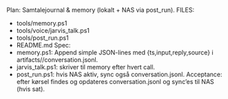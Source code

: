 Plan: Samtalejournal & memory (lokalt + NAS via post_run).
FILES:
- tools/memory.ps1
- tools/voice/jarvis_talk.ps1
- tools/post_run.ps1
- README.md
Spec:
- memory.ps1: Append simple JSON-lines med {ts,input,reply,source} i artifacts/<run>/conversation.jsonl.
- jarvis_talk.ps1: skriver til memory efter hvert call.
- post_run.ps1: hvis NAS aktiv, sync også conversation.jsonl.
Acceptance: efter kørsel findes og opdateres conversation.jsonl og sync’es til NAS (hvis sat).
